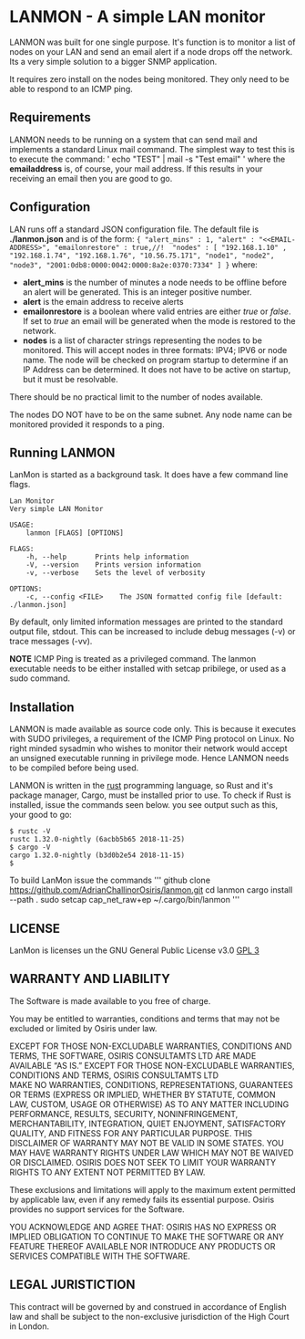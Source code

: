 # LANMON - A simple LAN monitor 
LANMON was built for one single purpose. It's function is to monitor a list of nodes on your LAN
and send an email alert if a node drops off the network. Its a very simple solution to a bigger SNMP application. 

It requires zero install on the nodes being monitored. They only need to be able to respond to an ICMP ping. 

## Requirements 
LANMON needs to be running on a system that can send mail and implements a standard Linux mail command. The simplest way to test this is to execute the command: 
'
echo "TEST" | mail -s "Test email" <emailaddress> 
'
where the **emailaddress** is, of course, your mail address. If this results in your receiving an email then you are good to go. 

## Configuration 
LAN runs off a standard JSON configuration file. The default file is **./lanmon.json** and is of the form: 
`
{
    "alert_mins" : 1,
    "alert" : "<<EMAIL-ADDRESS>",
    "emailonrestore" : true,//! 
    "nodes" : [
        "192.168.1.10" ,
        "192.168.1.74",
        "192.168.1.76",
        "10.56.75.171",
        "node1",
        "node2",
        "node3",
        "2001:0db8:0000:0042:0000:8a2e:0370:7334"
    ]
}
`
where: 
* **alert_mins** is the number of minutes a node needs to be offline before an alert will be generated. This is an integer positive number. 
* **alert** is the emain address to receive alerts
* **emailonrestore** is a boolean where valid entries are either *true* or *false*. If set to *true* an email will be generated when the mode is restored to the network. 
* **nodes** is a list of character strings representing the nodes to be monitored. This will accept nodes in three formats: IPV4; IPV6 or node name. The node will be checked on program startup to determine if an IP Address can be determined. It does not have to be active on startup, but it must be resolvable. 

There should be no practical limit to the number of nodes available. 

The nodes DO NOT have to be on the same subnet. Any node name can be monitored provided it responds to a ping. 

## Running LANMON 
LanMon is started as a background task. It does have a few command line flags. 

```
Lan Monitor
Very simple LAN Monitor

USAGE:
    lanmon [FLAGS] [OPTIONS]

FLAGS:
    -h, --help       Prints help information
    -V, --version    Prints version information
    -v, --verbose    Sets the level of verbosity

OPTIONS:
    -c, --config <FILE>    The JSON formatted config file [default: ./lanmon.json]
```

By default, only limited information messages are printed to the standard output file, stdout. This can be increased to include debug messages (-v) or trace messages (-vv). 

**NOTE** ICMP Ping is treated as a privileged command. The lanmon executable needs to be either installed with setcap pribilege, or used as a sudo command. 


## Installation 
LANMON is made available as source code only. This is because it executes with SUDO privileges, a requirement of the ICMP Ping protocol on Linux. No right minded sysadmin who wishes to monitor their network would accept an unsigned executable running in privilege mode. Hence LANMON needs to be compiled before being used. 

LANMON is written in the [rust](https://www.rust-lang.org/) programming language, so Rust and it's package manager, Cargo, must be installed prior to use. To check if Rust is installed, issue the commands seen below. you see output such as this, your good to go: 
```
$ rustc -V
rustc 1.32.0-nightly (6acbb5b65 2018-11-25)
$ cargo -V
cargo 1.32.0-nightly (b3d0b2e54 2018-11-15)
$
```

To build LanMon issue the commands 
'''
github clone https://github.com/AdrianChallinorOsiris/lanmon.git
cd lanmon
cargo install --path .
sudo setcap cap_net_raw+ep ~/.cargo/bin/lanmon
'''

## LICENSE 
LanMon is licenses un the GNU General Public License  v3.0 [GPL 3](https://www.gnu.org/licenses/gpl-3.0.en.html)

## WARRANTY AND LIABILITY 

The Software is made available to you free of charge.

You may be entitled to warranties, conditions and terms that may not be excluded or limited by Osiris under
law. 

EXCEPT FOR THOSE NON-EXCLUDABLE WARRANTIES, CONDITIONS AND TERMS, THE SOFTWARE, OSIRIS CONSULTAMTS LTD ARE MADE
AVAILABLE “AS IS.” EXCEPT FOR THOSE NON-EXCLUDABLE WARRANTIES, CONDITIONS AND TERMS, OSIRIS CONSULTAMTS LTD  
MAKE NO WARRANTIES, CONDITIONS,
REPRESENTATIONS, GUARANTEES OR TERMS (EXPRESS OR IMPLIED, WHETHER BY STATUTE,
COMMON LAW, CUSTOM, USAGE OR OTHERWISE) AS TO ANY MATTER INCLUDING
PERFORMANCE, RESULTS, SECURITY, NONINFRINGEMENT, MERCHANTABILITY,
INTEGRATION, QUIET ENJOYMENT, SATISFACTORY QUALITY, AND FITNESS FOR ANY
PARTICULAR PURPOSE. THIS DISCLAIMER OF WARRANTY MAY NOT BE VALID IN SOME
STATES. YOU MAY HAVE WARRANTY RIGHTS UNDER LAW WHICH MAY NOT BE WAIVED OR
DISCLAIMED. OSIRIS DOES NOT SEEK TO LIMIT YOUR WARRANTY RIGHTS TO ANY EXTENT
NOT PERMITTED BY LAW.

These exclusions and limitations will apply to the maximum extent permitted by applicable law, even if any
remedy fails its essential purpose. Osiris provides no support services for the Software.

YOU ACKNOWLEDGE AND AGREE THAT: OSIRIS HAS NO EXPRESS OR IMPLIED OBLIGATION
TO CONTINUE TO MAKE THE SOFTWARE OR ANY FEATURE THEREOF AVAILABLE NOR
INTRODUCE ANY PRODUCTS OR SERVICES COMPATIBLE WITH THE SOFTWARE. 

## LEGAL JURISTICTION 

This contract will be governed by and construed in accordance of English law and shall be subject to the non-exclusive jurisdiction of the High Court in London.



